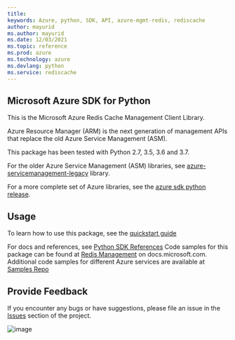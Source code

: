```yaml
---
title: 
keywords: Azure, python, SDK, API, azure-mgmt-redis, rediscache
author: mayurid
ms.author: mayurid
ms.date: 12/03/2021
ms.topic: reference
ms.prod: azure
ms.technology: azure
ms.devlang: python
ms.service: rediscache
---
```


## Microsoft Azure SDK for Python

This is the Microsoft Azure Redis Cache Management Client Library.

Azure Resource Manager (ARM) is the next generation of management APIs
that replace the old Azure Service Management (ASM).

This package has been tested with Python 2.7, 3.5, 3.6 and 3.7.

For the older Azure Service Management (ASM) libraries, see
[azure-servicemanagement-legacy](https://pypi.python.org/pypi/azure-servicemanagement-legacy)
library.

For a more complete set of Azure libraries, see the
[azure sdk python release](https://aka.ms/azsdk/python/all).

## Usage


To learn how to use this package, see the [quickstart guide](https://aka.ms/azsdk/python/mgmt)



For docs and references, see [Python SDK References](https://docs.microsoft.com/python/api/overview/azure/)
Code samples for this package can be found at [Redis Management](https://docs.microsoft.com/samples/browse/?languages=python&term=Getting%20started%20-%20Managing&terms=Getting%20started%20-%20Managing) on docs.microsoft.com.
Additional code samples for different Azure services are available at [Samples Repo](https://aka.ms/azsdk/python/mgmt/samples)


## Provide Feedback

If you encounter any bugs or have suggestions, please file an issue in
the [Issues](https://github.com/Azure/azure-sdk-for-python/issues)
section of the project.

![image](https://azure-sdk-impressions.azurewebsites.net/api/impressions/azure-sdk-for-python%2Fazure-mgmt-redis%2FREADME.png)


